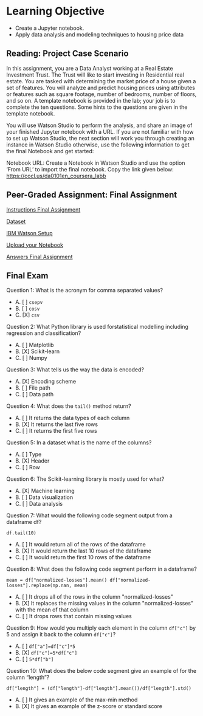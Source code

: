 # Learning Objective

* Create a Jupyter notebook.
* Apply data analysis and modeling techniques to housing price data

## Reading: Project Case Scenario

In this assignment, you are a Data Analyst working at a Real Estate Investment Trust. The Trust will like to start investing in Residential real estate. You are tasked with determining the market price of a house given a set of features. You will analyze and predict housing prices using attributes or features such as square footage, number of bedrooms, number of floors, and so on. A template notebook is provided in the lab; your job is to complete the ten questions. Some hints to the questions are given in the template notebook.

You will use Watson Studio to perform the analysis, and share an image of your finished Jupyter notebook with a URL. If you are not familiar with how to set up Watson Studio, the next section will work you through creating an instance in Watson Studio otherwise, use the following information to get the final Notebook and get started:

Notebook URL: Create a Notebook in Watson Studio and use the option ‘From URL’ to import the final notebook. Copy the link given below: https://cocl.us/da0101en_coursera_labb

## Peer-Graded Assignment: Final Assignment

[Instructions Final Assignment](https://cf-courses-data.s3.us.cloud-object-storage.appdomain.cloud/IBMDeveloperSkillsNetwork-DA0101EN-SkillsNetwork/labs/FinalModule_Coursera/instructions.md.html)

[Dataset](https://www.kaggle.com/harlfoxem/housesalesprediction?utm_medium=Exinfluencer&utm_source=Exinfluencer&utm_content=000026UJ&utm_term=10006555&utm_id=NA-SkillsNetwork-coursesedxorg-SkillsNetworkCoursesIBMDeveloperSkillsNetworkDA0101ENSkillsNetwork20235326-2021-01-01)

[IBM Watson Setup](https://cf-courses-data.s3.us.cloud-object-storage.appdomain.cloud/IBMDeveloperSkillsNetwork-DA0101EN-SkillsNetwork/labs/FinalModule_Coursera/IBM_Watson_Setup.md.html)

[Upload your Notebook](https://cf-courses-data.s3.us.cloud-object-storage.appdomain.cloud/IBMDeveloperSkillsNetwork-DA0101EN-SkillsNetwork/labs/FinalModule_Coursera/UploadnotebookDA.md.html)

[Answers Final Assignment](https://eu-gb.dataplatform.cloud.ibm.com/analytics/notebooks/v2/f3f7dc1b-b6da-48c1-90c2-084864ddf4ab/view?access_token=ee472eb47701b434cd7b2c1c85993444517c2dd02a100db4fc36b28de1ce7e60)

## Final Exam

Question 1: What is the acronym for comma separated values?

- A. [ ] ```csepv```
- B. [ ] ```cosv```
- C. [X] ```csv```

Question 2: What Python library is used forstatistical modelling including regression and classification?

- A. [ ] Matplotlib
- B. [X] Scikit-learn
- C. [ ] Numpy

Question 3: What tells us the way the data is encoded?

- A. [X] Encoding scheme
- B. [ ] File path
- C. [ ] Data path

Question 4: What does the ```tail()``` method return?

- A. [ ] It returns the data types of each column
- B. [X] It returns the last five rows
- C. [ ] It returns the first five rows

Question 5: In a dataset what is the name of the columns?

- A. [ ] Type
- B. [X] Header
- C. [ ] Row

Question 6: The Scikit-learning library is mostly used for what?

- A. [X] Machine learning
- B. [ ] Data visualization
- C. [ ] Data analysis

Question 7: What would the following code segment output from a dataframe df?

```df.tail(10)``` 

- A. [ ] It would return all of the rows of the dataframe
- B. [X] It would return the last 10 rows of the dataframe
- C. [ ] It would return the first 10 rows of the dataframe
 
Question 8: What does the following code segment perform in a dataframe? 

```mean = df["normalized-losses"].mean() df["normalized-losses"].replace(np.nan, mean)```

- A. [ ] It drops all of the rows in the column "normalized-losses"
- B. [X] It replaces the missing values in the column "normalized-losses" with the mean of that column
- C. [ ] It drops rows that contain missing values

Question 9: How would you multiply each element in the column ```df["c"]``` by 5 and assign it back to the column ```df["c"]```?

- A. [ ] ```df["a"]=df["c"]*5```
- B. [X] ```df["c"]=5*df["c"]```
- C. [ ] ```5*df["b"]```

Question 10: What does the below code segment give an example of for the column “length”?

```df["length"] = (df["length"]-df["length"].mean())/df["length"].std()```

- A. [ ] It gives an example of the max-min method
- B. [X] It gives an example of the z-score or standard score

